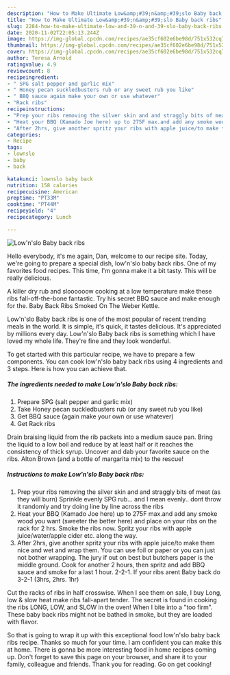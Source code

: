 ```yaml
---
description: "How to Make Ultimate Low&amp;#39;n&amp;#39;slo Baby back ribs"
title: "How to Make Ultimate Low&amp;#39;n&amp;#39;slo Baby back ribs"
slug: 2284-how-to-make-ultimate-low-and-39-n-and-39-slo-baby-back-ribs
date: 2020-11-02T22:05:13.244Z
image: https://img-global.cpcdn.com/recipes/ae35cf602e6be98d/751x532cq70/lownslo-baby-back-ribs-recipe-main-photo.jpg
thumbnail: https://img-global.cpcdn.com/recipes/ae35cf602e6be98d/751x532cq70/lownslo-baby-back-ribs-recipe-main-photo.jpg
cover: https://img-global.cpcdn.com/recipes/ae35cf602e6be98d/751x532cq70/lownslo-baby-back-ribs-recipe-main-photo.jpg
author: Teresa Arnold
ratingvalue: 4.9
reviewcount: 8
recipeingredient:
- " SPG salt pepper and garlic mix"
- " Honey pecan suckledbusters rub or any sweet rub you like"
- " BBQ sauce again make your own or use whatever"
- "Rack ribs"
recipeinstructions:
- "Prep your ribs removing the silver skin and and straggly bits of meat (as they will burn) Sprinkle evenly SPG rub... and I mean evenly.. dont throw it randomly and try doing line by line across the ribs"
- "Heat your BBQ (Kamado Joe here) up to 275F max.and add any smoke wood you want (sweeter the better here) and place on your ribs on the rack for 2 hrs. Smoke the ribs now. Spritz your ribs with apple juice/water/apple cider etc. along the way."
- "After 2hrs, give another spritz your ribs with apple juice/to make them nice and wet and wrap them. You can use foil or paper or you can just not bother wrapping. The jury if out on best but butchers paper is the middle ground. Cook for another 2 hours, then spritz and add BBQ sauce and smoke for a last 1 hour. 2-2-1. If your ribs arent Baby back do 3-2-1 (3hrs, 2hrs. 1hr)"
categories:
- Recipe
tags:
- lownslo
- baby
- back

katakunci: lownslo baby back 
nutrition: 158 calories
recipecuisine: American
preptime: "PT33M"
cooktime: "PT44M"
recipeyield: "4"
recipecategory: Lunch

---
```



![Low&#39;n&#39;slo Baby back ribs](https://img-global.cpcdn.com/recipes/ae35cf602e6be98d/751x532cq70/lownslo-baby-back-ribs-recipe-main-photo.jpg)

Hello everybody, it's me again, Dan, welcome to our recipe site. Today, we're going to prepare a special dish, low&#39;n&#39;slo baby back ribs. One of my favorites food recipes. This time, I'm gonna make it a bit tasty. This will be really delicious.

A killer dry rub and sloooooow cooking at a low temperature make these ribs fall-off-the-bone fantastic. Try his secret BBQ sauce and make enough for the. Baby Back Ribs Smoked On The Weber Kettle.

Low&#39;n&#39;slo Baby back ribs is one of the most popular of recent trending meals in the world. It is simple, it's quick, it tastes delicious. It's appreciated by millions every day. Low&#39;n&#39;slo Baby back ribs is something which I have loved my whole life. They're fine and they look wonderful.


To get started with this particular recipe, we have to prepare a few components. You can cook low&#39;n&#39;slo baby back ribs using 4 ingredients and 3 steps. Here is how you can achieve that.

<!--inarticleads1-->

##### The ingredients needed to make Low&#39;n&#39;slo Baby back ribs:

1. Prepare  SPG (salt pepper and garlic mix)
1. Take  Honey pecan suckledbusters rub (or any sweet rub you like)
1. Get  BBQ sauce (again make your own or use whatever)
1. Get Rack ribs


Drain braising liquid from the rib packets into a medium sauce pan. Bring the liquid to a low boil and reduce by at least half or it reaches the consistency of thick syrup. Uncover and dab your favorite sauce on the ribs. Alton Brown (and a bottle of margarita mix) to the rescue! 

<!--inarticleads2-->

##### Instructions to make Low&#39;n&#39;slo Baby back ribs:

1. Prep your ribs removing the silver skin and and straggly bits of meat (as they will burn) Sprinkle evenly SPG rub... and I mean evenly.. dont throw it randomly and try doing line by line across the ribs
1. Heat your BBQ (Kamado Joe here) up to 275F max.and add any smoke wood you want (sweeter the better here) and place on your ribs on the rack for 2 hrs. Smoke the ribs now. Spritz your ribs with apple juice/water/apple cider etc. along the way.
1. After 2hrs, give another spritz your ribs with apple juice/to make them nice and wet and wrap them. You can use foil or paper or you can just not bother wrapping. The jury if out on best but butchers paper is the middle ground. Cook for another 2 hours, then spritz and add BBQ sauce and smoke for a last 1 hour. 2-2-1. If your ribs arent Baby back do 3-2-1 (3hrs, 2hrs. 1hr)


Cut the racks of ribs in half crosswise. When I see them on sale, I buy Long, low &amp; slow heat make ribs fall-apart tender. The secret is found in cooking the ribs LONG, LOW, and SLOW in the oven! When I bite into a &#34;too firm&#34;. These baby back ribs might not be bathed in smoke, but they are loaded with flavor. 

So that is going to wrap it up with this exceptional food low&#39;n&#39;slo baby back ribs recipe. Thanks so much for your time. I am confident you can make this at home. There is gonna be more interesting food in home recipes coming up. Don't forget to save this page on your browser, and share it to your family, colleague and friends. Thank you for reading. Go on get cooking!
